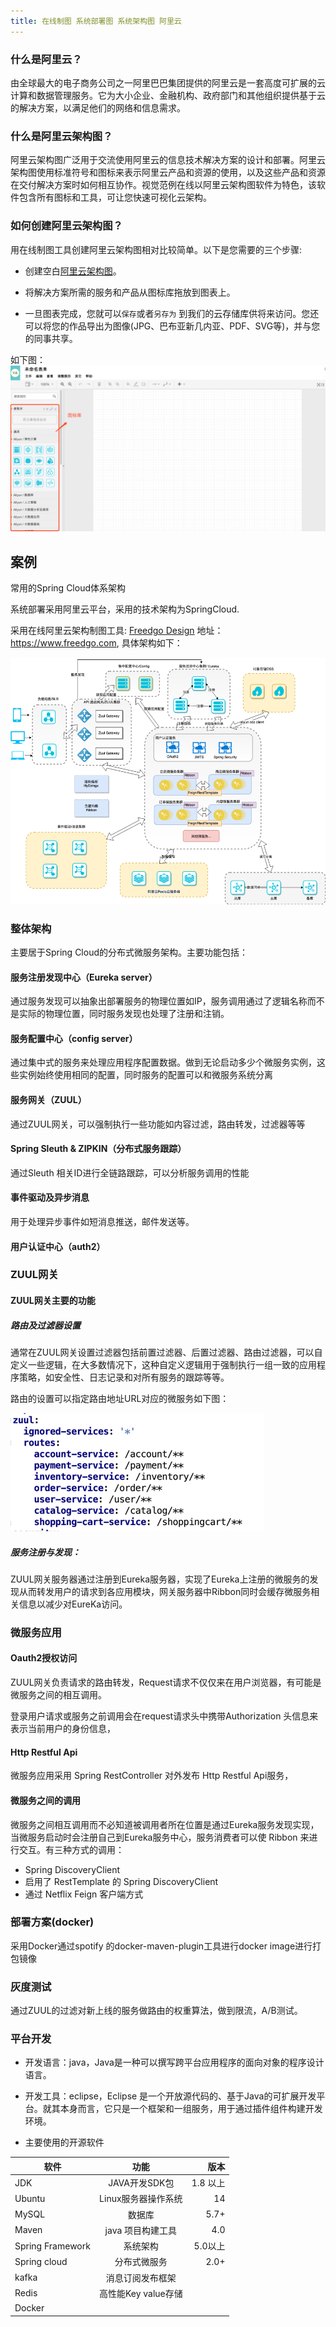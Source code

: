 ```yaml
---
title: 在线制图 系统部署图 系统架构图 阿里云 
---
```



### 什么是阿里云？

由全球最大的电子商务公司之一阿里巴巴集团提供的阿里云是一套高度可扩展的云计算和数据管理服务。它为大小企业、金融机构、政府部门和其他组织提供基于云的解决方案，以满足他们的网络和信息需求。

### 什么是阿里云架构图？

阿里云架构图广泛用于交流使用阿里云的信息技术解决方案的设计和部署。阿里云架构图使用标准符号和图标来表示阿里云产品和资源的使用，以及这些产品和资源在交付解决方案时如何相互协作。视觉范例在线以阿里云架构图软件为特色，该软件包含所有图标和工具，可让您快速可视化云架构。

### 如何创建阿里云架构图？

用在线制图工具创建阿里云架构图相对比较简单。以下是您需要的三个步骤:


- 创建空白[阿里云架构图](https://www.freedgo.com/draw-index.html?libs=aliyun;general;basic;arrows2 "阿里云架构图")。 

- 将解决方案所需的服务和产品从图标库拖放到图表上。

- 一旦图表完成，您就可以`保存`或者`另存为` 到我们的云存储库供将来访问。您还可以将您的作品导出为图像(JPG、巴布亚新几内亚、PDF、SVG等)，并与您的同事共享。

如下图：
![阿里云架构图](/public/themes/freedgo/aliyun.png "阿里云架构图")


## 案例

常用的Spring Cloud体系架构

系统部署采用阿里云平台，采用的技术架构为SpringCloud.

采用在线阿里云架构制图工具: [Freedgo Design](https://www.freedgo.com) 地址：https://www.freedgo.com, 具体架构如下：

![SpringCloud 阿里云架构图](/public/themes/freedgo/aliyun1.png "SpringCloud 阿里云架构图")

### 	整体架构

主要居于Spring Cloud的分布式微服务架构。主要功能包括：

#### 服务注册发现中心（Eureka server）

通过服务发现可以抽象出部署服务的物理位置如IP，服务调用通过了逻辑名称而不是实际的物理位置，同时服务发现也处理了注册和注销。

#### 服务配置中心（config server）

通过集中式的服务来处理应用程序配置数据。做到无论启动多少个微服务实例，这些实例始终使用相同的配置，同时服务的配置可以和微服务系统分离

#### 服务网关（ZUUL）

通过ZUUL网关，可以强制执行一些功能如内容过滤，路由转发，过滤器等等

#### Spring Sleuth & ZIPKIN（分布式服务跟踪）

通过Sleuth 相关ID进行全链路跟踪，可以分析服务调用的性能

####	事件驱动及异步消息

用于处理异步事件如短消息推送，邮件发送等。

#### 用户认证中心（auth2）

###	ZUUL网关

#### ZUUL网关主要的功能

##### 路由及过滤器设置

通常在ZUUL网关设置过滤器包括前置过滤器、后置过滤器、路由过滤器，可以自定义一些逻辑，在大多数情况下，这种自定义逻辑用于强制执行一组一致的应用程序策略，如安全性、日志记录和对所有服务的跟踪等等。

路由的设置可以指定路由地址URL对应的微服务如下图：
 
![SpringCloud 阿里云架构图](/public/themes/freedgo/aliyun2.png "SpringCloud 阿里云架构图")
 	
##### 服务注册与发现：

ZUUL网关服务器通过注册到Eureka服务器，实现了Eureka上注册的微服务的发现从而转发用户的请求到各应用模块，网关服务器中Ribbon同时会缓存微服务相关信息以减少对EureKa访问。

###	微服务应用

#### 	Oauth2授权访问

ZUUL网关负责请求的路由转发，Request请求不仅仅来在用户浏览器，有可能是微服务之间的相互调用。

登录用户请求或服务之前调用会在request请求头中携带Authorization 头信息来表示当前用户的身份信息，

#### Http Restful Api
微服务应用采用 Spring RestController 对外发布 Http Restful Api服务，

#### 微服务之间的调用
微服务之间相互调用而不必知道被调用者所在位置是通过Eureka服务发现实现，当微服务启动时会注册自己到Eureka服务中心，服务消费者可以使 Ribbon 来进行交互。有三种方式的调用：

-   Spring DiscoveryClient
-   启用了 RestTemplate 的 Spring DiscoveryClient
-   通过 Netflix Feign 客户端方式

###	部署方案(docker)
 
 采用Docker通过spotify 的docker-maven-plugin工具进行docker image进行打包镜像

###	灰度测试

通过ZUUL的过滤对新上线的服务做路由的权重算法，做到限流，A/B测试。

###	平台开发
-	开发语言：java，Java是一种可以撰写跨平台应用程序的面向对象的程序设计语言。

-	开发工具：eclipse，Eclipse 是一个开放源代码的、基于Java的可扩展开发平台。就其本身而言，它只是一个框架和一组服务，用于通过插件组件构建开发环境。

-	主要使用的开源软件


软件|功能|版本
--|:--:|--:
JDK|JAVA开发SDK包|1.8 以上
Ubuntu|Linux服务器操作系统|14 
MySQL|数据库|5.7+
Maven|java 项目构建工具|4.0
Spring Framework|系统架构|5.0以上 
Spring cloud|分布式微服务|2.0+
kafka| 消息订阅发布框架|
Redis|高性能Key value存储|
Docker||
